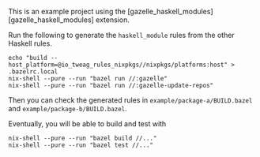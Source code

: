 This is an example project using the [gazelle_haskell_modules][gazelle_haskell_modules] extension.

Run the following to generate the `haskell_module` rules from the other
Haskell rules.
```bazel
echo "build --host_platform=@io_tweag_rules_nixpkgs//nixpkgs/platforms:host" > .bazelrc.local
nix-shell --pure --run "bazel run //:gazelle"
nix-shell --pure --run "bazel run //:gazelle-update-repos"
```
Then you can check the generated rules in `example/package-a/BUILD.bazel`
and `example/package-b/BUILD.bazel`.

Eventually, you will be able to build and test with
```bazel
nix-shell --pure --run "bazel build //..."
nix-shell --pure --run "bazel test //..."
```

[gazelle_cabal]: https://github.com/tweag/gazelle_haskell_modules
